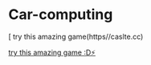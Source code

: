 # Car-computing

[ try this amazing game(https//caslte.cc)

[try this amazing game :D⚡️](https://castles.cc)